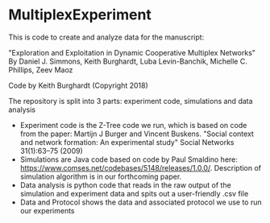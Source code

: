 # MultiplexExperiment
This is code to create and analyze data for the manuscript: 

"Exploration and Exploitation in Dynamic Cooperative Multiplex Networks"
By Daniel J. Simmons, Keith Burghardt, Luba Levin-Banchik, Michelle C. Phillips, Zeev Maoz


Code by Keith Burghardt (Copyright 2018)

The repository is split into 3 parts: experiment code, simulations and data analysis
 - Experiment code is the Z-Tree code we run, which is based on code from the paper: Martijn J Burger and Vincent Buskens. "Social context and network formation: An experimental study" Social Networks 31(1):63–75 (2009)
 - Simulations are Java code based on code by Paul Smaldino here: https://www.comses.net/codebases/5148/releases/1.0.0/. Description of simulation algorithm is in our forthcoming paper.
 - Data analysis is python code that reads in the raw output of the simulation and experiment data and spits out a user-friendly .csv file
 - Data and Protocol shows the data and associated protocol we use to run our experiments
 
